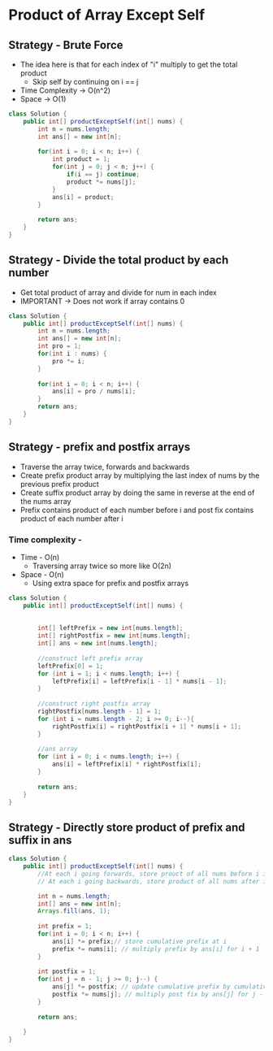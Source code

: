 # Product of Array Except Self

## Strategy - Brute Force

* The idea here is that for each index of "i" multiply to get the total product
  * Skip self by continuing on i == j&#x20;
* Time Complexity -> O(n^2)
* Space -> O(1)

```java
class Solution {
    public int[] productExceptSelf(int[] nums) {
        int n = nums.length;
        int ans[] = new int[n];
        
        for(int i = 0; i < n; i++) {
            int product = 1;
            for(int j = 0; j < n; j++) {
                if(i == j) continue;
                product *= nums[j];
            }
            ans[i] = product;
        }
        
        return ans;
    }
}
```

## Strategy - Divide the total product by each number

* Get total product of array and divide for num in each index
* IMPORTANT -> Does not work if array contains 0

```java
class Solution {
    public int[] productExceptSelf(int[] nums) {
        int n = nums.length;
        int ans[] = new int[n];
        int pro = 1;
        for(int i : nums) {
            pro *= i;
        }
        
        for(int i = 0; i < n; i++) {
            ans[i] = pro / nums[i];
        }
        return ans;
    }
}
```

## Strategy - prefix and postfix arrays

* Traverse the array twice, forwards and backwards
* Create prefix product array by multiplying the last index of nums  by the previous prefix product
* Create suffix product array by doing the same in reverse at the end of the nums array
* Prefix contains product of each number before i and post fix contains product of each number after i

### Time complexity -&#x20;

* Time - O(n)
  * Traversing array twice so more like O(2n)
* Space - O(n)&#x20;
  * Using extra space for prefix and postfix arrays

```java
class Solution {
    public int[] productExceptSelf(int[] nums) {
        
        
        int[] leftPrefix = new int[nums.length];
        int[] rightPostfix = new int[nums.length];
        int[] ans = new int[nums.length];
        
        //construct left prefix array
        leftPrefix[0] = 1;
        for (int i = 1; i < nums.length; i++) {
            leftPrefix[i] = leftPrefix[i - 1] * nums[i - 1];
        }
        
        //construct right postfix array
        rightPostfix[nums.length - 1] = 1;
        for (int i = nums.length - 2; i >= 0; i--){
            rightPostfix[i] = rightPostfix[i + 1] * nums[i + 1];
        }
        
        //ans array
        for (int i = 0; i < nums.length; i++) {
            ans[i] = leftPrefix[i] * rightPostfix[i];
        }
        
        return ans;
    }
}
```

## Strategy - Directly store product of prefix and suffix in ans

```java
class Solution {
    public int[] productExceptSelf(int[] nums) {
        //At each i going forwards, store prouct of all nums before i in i
        // At each i going backwards, store product of all nums after i in i

        int n = nums.length;
        int[] ans = new int[n];
        Arrays.fill(ans, 1);
        
        int prefix = 1;
        for(int i = 0; i < n; i++) {
            ans[i] *= prefix;// store cumulative prefix at i
            prefix *= nums[i]; // multiply prefix by ans[i] for i + 1
        }
        
        int postfix = 1;
        for(int j = n - 1; j >= 0; j--) {
            ans[j] *= postfix; // update cumulative prefix by cumulative postfix
            postfix *= nums[j]; // multiply post fix by ans[j] for j - 1
        }
        
        return ans;
        
    }
}
```
